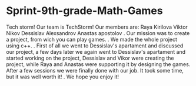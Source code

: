 # Sprint-9th-grade-Math-Games
Tech storm!
Our team is TechStorm!
Our members are:
Raya Kirilova
Viktor Nikov
Dessislav Alexsandrov
Anastas apostolov
.
Our mission was to create a project, from wich you can play games.
.
We made the whole project using c++.
.
First of all we went to Dessislav's apartament and discussed our project, a few days later we again went to Dessislav's apartament and started working on the project, Dessislav and Vikor were creating the project, while Raya and Anastas were supporting it by designing the games.
After a few sessions we were finally done with our job. It took some time, but it was well worth it!
.
We hope you enjoy it!
